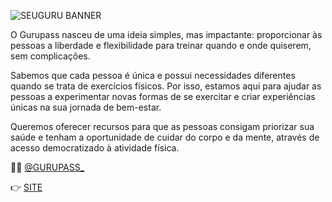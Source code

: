 ![SEUGURU BANNER](https://media.licdn.com/dms/image/D5616AQE4vgCzTbDcvg/profile-displaybackgroundimage-shrink_350_1400/0/1699402979277?e=1719446400&v=beta&t=CDU4BZq95t7ibbn24_pLiNKirwkN42ip2cf9kkAuikc)

O Gurupass nasceu de uma ideia simples, mas impactante: proporcionar às pessoas a liberdade e flexibilidade para treinar quando e onde quiserem, sem complicações.

Sabemos que cada pessoa é única e possui necessidades diferentes quando se trata de exercícios físicos. Por isso, estamos aqui para ajudar as pessoas a experimentar novas formas de se exercitar e criar experiências únicas na sua jornada de bem-estar.

Queremos oferecer recursos para que as pessoas consigam priorizar sua saúde e tenham a oportunidade de cuidar do corpo e da mente, através de acesso democratizado à atividade física.


👳‍♀️ [@GURUPASS_](https://www.instagram.com/gurupass_/)

👉 [SITE](https://www.gurupass.com.br)


